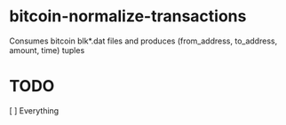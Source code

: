 # bitcoin-normalize-transactions
Consumes bitcoin blk*.dat files and produces (from_address, to_address, amount, time) tuples

# TODO

[ ] Everything
